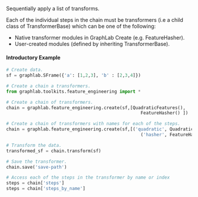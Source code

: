 Sequentially apply a list of transforms.

Each of the individual steps in the chain must be transformers 
(i.e a child class of TransformerBase) which can be one of the following:

 - Native transformer modules in GraphLab Create (e.g. FeatureHasher).
 - User-created modules (defined by inheriting TransformerBase).

#### Introductory Example 

```python
# Create data.
sf = graphlab.SFrame({'a': [1,2,3], 'b' : [2,3,4]})

# Create a chain a transformers.
from graphlab.toolkits.feature_engineering import *

# Create a chain of transformers.
chain = graphlab.feature_engineering.create(sf,[QuadraticFeatures(),
                                                   FeatureHasher() ])

# Create a chain of transformers with names for each of the steps.
chain = graphlab.feature_engineering.create(sf,[('quadratic', QuadraticFeatures()),
                                                   ('hasher', FeatureHasher())])

# Transform the data.
transformed_sf = chain.transform(sf)

# Save the transformer.
chain.save('save-path')

# Access each of the steps in the transformer by name or index
steps = chain['steps']
steps = chain['steps_by_name']
```




